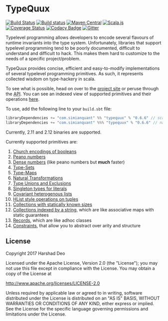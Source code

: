 # TypeQuux

[![Build Status](https://travis-ci.org/harshad-deo/typequux.svg?branch=master)](https://travis-ci.org/harshad-deo/typequux)
[![Build status](https://ci.appveyor.com/api/projects/status/kvi1jh1nh1l6k2u8?svg=true)](https://ci.appveyor.com/project/harshad-deo/typequux)
[![Maven Central](https://maven-badges.herokuapp.com/maven-central/com.simianquant/typequux_2.12/badge.svg)](https://maven-badges.herokuapp.com/maven-central/com.simianquant/typequux_2.12)
[![Scala.js](https://www.scala-js.org/assets/badges/scalajs-0.6.15.svg)](https://www.scala-js.org)
[![Coverage Status](https://coveralls.io/repos/github/harshad-deo/typequux/badge.svg?branch=master)](https://coveralls.io/github/harshad-deo/typequux?branch=master)
[![Codacy Badge](https://api.codacy.com/project/badge/Grade/a73e78adc99949b29a3ea55f0ee92a41)](https://www.codacy.com/app/subterranean-hominid/typequux?utm_source=github.com&amp;utm_medium=referral&amp;utm_content=harshad-deo/typequux&amp;utm_campaign=Badge_Grade)
[![Gitter](https://badges.gitter.im/harshad-deo/typequux.svg)](https://gitter.im/harshad-deo/typequux?utm_source=badge&utm_medium=badge&utm_campaign=pr-badge)

Typelevel programming allows developers to encode several flavours of runtime invariants into the type system. Unfortunately, 
libraries that support typelevel programming tend to be poorly documented, difficult to understand and difficult to hack. This makes
them hard to customize to the needs of a specific project/problem. 

TypeQuux provides concise, efficient and easy-to-modify 
implementations of several typelevel programming primitives. As such, it represents collected wisdom on type-hackery in scala. 

To see what is possible, head on over to the [project site](https://harshad-deo.github.io/typequux/TypeQuux.html) or peruse through the [API](https://harshad-deo.github.io/typequux/api/typequux/index.html). You can see an indexed view of supported primitives and their operations [here](https://harshad-deo.github.io/typequux/Contents+in+Depth.html). 

To use, add the following line to your `build.sbt` file:

```scala
libraryDependencies += "com.simianquant" %% "typequux" % "0.6.6" // scala-jvm
libraryDependencies += "com.simianquant" %%% "typequux" % "0.6.6" // native/scala-js/cross
```

Currently, 2.11 and 2.12 binaries are supported. 

Currently supported primitives are:

1. [Church encodings of booleans](https://harshad-deo.github.io/typequux/Church+Encoding+of+Booleans.html)
2. [Peano numbers](https://harshad-deo.github.io/typequux/Peano+Numbers.html)
3. [Dense numbers](https://harshad-deo.github.io/typequux/Dense+Numbers.html) (like peano numbers but **much** faster)
4. [Type-Sets](https://harshad-deo.github.io/typequux/Type+Sets.html)
5. [Type-Maps](https://harshad-deo.github.io/typequux/Type+Maps.html)
6. [Natural Transformations](https://harshad-deo.github.io/typequux/Natural+Transformations.html)
7. [Type Unions and Exclusions](https://harshad-deo.github.io/typequux/Type-Unions+and+Exclusions.html)
8. [Singleton types for literals](https://harshad-deo.github.io/typequux/Singleton+Types+for+Literals.html)
9. [Covariant heterogenous lists](https://harshad-deo.github.io/typequux/Covariant+Heterogenous+Lists.html)
10. [HList style operations on tuples](https://harshad-deo.github.io/typequux/Tuple+Ops.html)
11. [Collections with statically known sizes](https://harshad-deo.github.io/typequux/Sized+Vectors.html)
12. [Collections indexed by a string](https://harshad-deo.github.io/typequux/String+Indexed+Collections.html), which are like associative maps with static guarantees
13. [Records](https://harshad-deo.github.io/typequux/Records.html), which are like adhoc classes
14. [Constraints](https://harshad-deo.github.io/typequux/Understanding+Constraints.html), that allow you to abstract over arity and structure


## License

Copyright 2017 Harshad Deo

Licensed under the Apache License, Version 2.0 (the "License");
you may not use this file except in compliance with the License.
You may obtain a copy of the License at

   http://www.apache.org/licenses/LICENSE-2.0

Unless required by applicable law or agreed to in writing, software
distributed under the License is distributed on an "AS IS" BASIS,
WITHOUT WARRANTIES OR CONDITIONS OF ANY KIND, either express or implied.
See the License for the specific language governing permissions and
limitations under the License.
